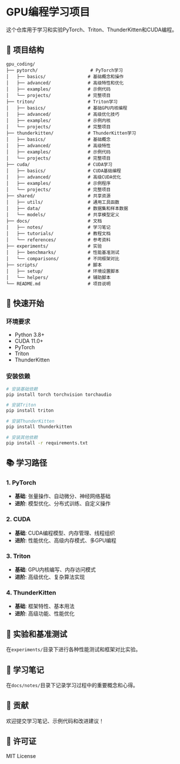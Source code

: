 # GPU编程学习项目

这个仓库用于学习和实验PyTorch、Triton、ThunderKitten和CUDA编程。

## 📁 项目结构

```
gpu_coding/
├── pytorch/                    # PyTorch学习
│   ├── basics/                # 基础概念和操作
│   ├── advanced/              # 高级特性和优化
│   ├── examples/              # 示例代码
│   └── projects/              # 完整项目
├── triton/                    # Triton学习
│   ├── basics/                # 基础GPU内核编程
│   ├── advanced/              # 高级优化技巧
│   ├── examples/              # 示例内核
│   └── projects/              # 完整项目
├── thunderkitten/             # ThunderKitten学习
│   ├── basics/                # 基础概念
│   ├── advanced/              # 高级特性
│   ├── examples/              # 示例代码
│   └── projects/              # 完整项目
├── cuda/                      # CUDA学习
│   ├── basics/                # CUDA基础编程
│   ├── advanced/              # 高级CUDA优化
│   ├── examples/              # 示例程序
│   └── projects/              # 完整项目
├── shared/                    # 共享资源
│   ├── utils/                 # 通用工具函数
│   ├── data/                  # 数据集和样本数据
│   └── models/                # 共享模型定义
├── docs/                      # 文档
│   ├── notes/                 # 学习笔记
│   ├── tutorials/             # 教程文档
│   └── references/            # 参考资料
├── experiments/               # 实验
│   ├── benchmarks/            # 性能基准测试
│   └── comparisons/           # 不同框架对比
├── scripts/                   # 脚本
│   ├── setup/                 # 环境设置脚本
│   └── helpers/               # 辅助脚本
└── README.md                  # 项目说明
```

## 🚀 快速开始

### 环境要求
- Python 3.8+
- CUDA 11.0+
- PyTorch
- Triton
- ThunderKitten

### 安装依赖
```bash
# 安装基础依赖
pip install torch torchvision torchaudio

# 安装Triton
pip install triton

# 安装ThunderKitten
pip install thunderkitten

# 安装其他依赖
pip install -r requirements.txt
```

## 📚 学习路径

### 1. PyTorch
- **基础**: 张量操作、自动微分、神经网络基础
- **进阶**: 模型优化、分布式训练、自定义操作

### 2. CUDA
- **基础**: CUDA编程模型、内存管理、线程组织
- **进阶**: 性能优化、高级内存模式、多GPU编程

### 3. Triton
- **基础**: GPU内核编写、内存访问模式
- **进阶**: 高级优化、复杂算法实现

### 4. ThunderKitten
- **基础**: 框架特性、基本用法
- **进阶**: 高级功能、性能优化

## 🔬 实验和基准测试

在`experiments/`目录下进行各种性能测试和框架对比实验。

## 📝 学习笔记

在`docs/notes/`目录下记录学习过程中的重要概念和心得。

## 🤝 贡献

欢迎提交学习笔记、示例代码和改进建议！

## 📄 许可证

MIT License
